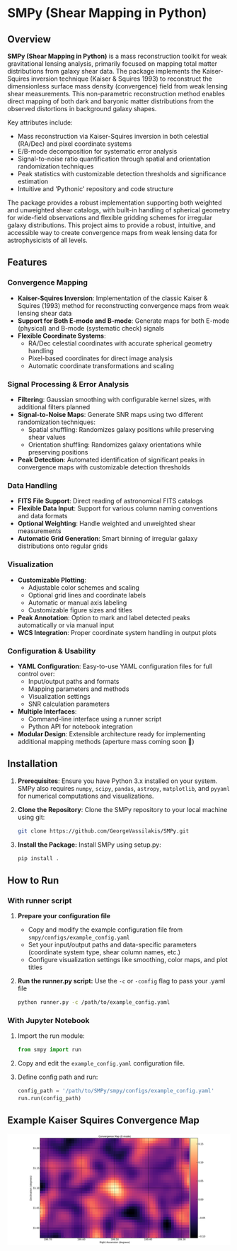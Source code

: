 # SMPy (Shear Mapping in Python)

## Overview
**SMPy (Shear Mapping in Python)** is a mass reconstruction toolkit for weak gravitational lensing analysis, primarily focused on mapping total matter distributions from galaxy shear data. The package implements the Kaiser-Squires inversion technique (Kaiser & Squires 1993) to reconstruct the dimensionless surface mass density (convergence) field from weak lensing shear measurements. This non-parametric reconstruction method enables direct mapping of both dark and baryonic matter distributions from the observed distortions in background galaxy shapes.

Key attributes include:
- Mass reconstruction via Kaiser-Squires inversion in both celestial (RA/Dec) and pixel coordinate systems
- E/B-mode decomposition for systematic error analysis
- Signal-to-noise ratio quantification through spatial and orientation randomization techniques
- Peak statistics with customizable detection thresholds and significance estimation
- Intuitive and 'Pythonic' repository and code structure

The package provides a robust implementation supporting both weighted and unweighted shear catalogs, with built-in handling of spherical geometry for wide-field observations and flexible gridding schemes for irregular galaxy distributions. This project aims to provide a robust, intuitive, and accessible way to create convergence maps from weak lensing data for astrophysicists of all levels.

## Features
### Convergence Mapping
- **Kaiser-Squires Inversion**: Implementation of the classic Kaiser & Squires (1993) method for reconstructing convergence maps from weak lensing shear data
- **Support for Both E-mode and B-mode**: Generate maps for both E-mode (physical) and B-mode (systematic check) signals
- **Flexible Coordinate Systems**: 
  - RA/Dec celestial coordinates with accurate spherical geometry handling
  - Pixel-based coordinates for direct image analysis
  - Automatic coordinate transformations and scaling

### Signal Processing & Error Analysis
- **Filtering**: Gaussian smoothing with configurable kernel sizes, with additional filters planned
- **Signal-to-Noise Maps**: Generate SNR maps using two different randomization techniques:
  - Spatial shuffling: Randomizes galaxy positions while preserving shear values
  - Orientation shuffling: Randomizes galaxy orientations while preserving positions
- **Peak Detection**: Automated identification of significant peaks in convergence maps with customizable detection thresholds

### Data Handling
- **FITS File Support**: Direct reading of astronomical FITS catalogs
- **Flexible Data Input**: Support for various column naming conventions and data formats
- **Optional Weighting**: Handle weighted and unweighted shear measurements
- **Automatic Grid Generation**: Smart binning of irregular galaxy distributions onto regular grids

### Visualization
- **Customizable Plotting**: 
  - Adjustable color schemes and scaling
  - Optional grid lines and coordinate labels
  - Automatic or manual axis labeling
  - Customizable figure sizes and titles
- **Peak Annotation**: Option to mark and label detected peaks automatically or via manual input
- **WCS Integration**: Proper coordinate system handling in output plots

### Configuration & Usability
- **YAML Configuration**: Easy-to-use YAML configuration files for full control over:
  - Input/output paths and formats
  - Mapping parameters and methods
  - Visualization settings
  - SNR calculation parameters
- **Multiple Interfaces**: 
  - Command-line interface using a runner script
  - Python API for notebook integration
- **Modular Design**: Extensible architecture ready for implementing additional mapping methods (aperture mass coming soon 🚧)

## Installation

1. **Prerequisites**: Ensure you have Python 3.x installed on your system. SMPy also requires `numpy`, `scipy`, `pandas`, `astropy`, `matplotlib`, and `pyyaml` for numerical computations and visualizations.

2. **Clone the Repository**: Clone the SMPy repository to your local machine using git:

   ```bash
   git clone https://github.com/GeorgeVassilakis/SMPy.git
   ```

3. **Install the Package:** Install SMPy using setup.py:

   ```bash
   pip install .
   ```

## How to Run
### With runner script
1. **Prepare your configuration file**
   - Copy and modify the example configuration file from `smpy/configs/example_config.yaml`
   - Set your input/output paths and data-specific parameters (coordinate system type, shear column names, etc.)
   - Configure visualization settings like smoothing, color maps, and plot titles

2. **Run the runner.py script:** Use the `-c` or `-config` flag to pass your .yaml file
   
   ```bash
   python runner.py -c /path/to/example_config.yaml
   ```

### With Jupyter Notebook
1. Import the run module:
   ```python
   from smpy import run
   ```

2. Copy and edit the `example_config.yaml` configuration file.

3. Define config path and run:
   ```python
   config_path = '/path/to/SMPy/smpy/configs/example_config.yaml'
   run.run(config_path)
   ```

## Example Kaiser Squires Convergence Map
![Kaiser Squires Convergence Map](examples/outputs/simulation_testing_kaiser_squires_e_mode.png)

